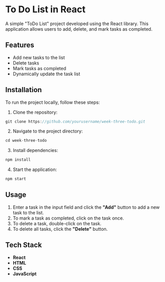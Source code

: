 #  To Do List in React

 A simple "ToDo List" project developed using the React library. This application allows users to add, delete, and mark tasks as completed.

## Features

- Add new tasks to the list
- Delete tasks
- Mark tasks as completed
- Dynamically update the task list

## Installation

To run the project locally, follow these steps:

1. Clone the repository:
```javascript
git clone https://github.com/yourusername/week-three-todo.git
```
2. Navigate to the project directory:
```javascript
cd week-three-todo
```
3. Install dependencies:
```javascript
npm install
```
4. Start the application:
```javascript
npm start
```

## Usage

1. Enter a task in the input field and click the **"Add"** button to add a new task to the list.
2. To mark a task as completed, click on the task once.
3. To delete a task, double-click on the task.
4. To delete all tasks, click the **"Delete"** button.

## Tech Stack

- **React**
- **HTML**
- **CSS**
- **JavaScript**


